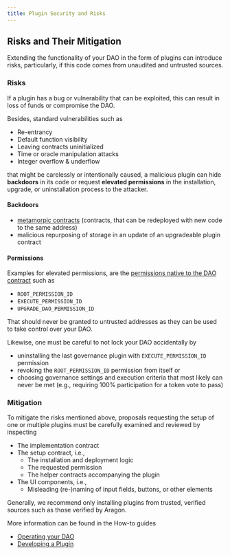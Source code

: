 ```yaml
---
title: Plugin Security and Risks
---
```


## Risks and Their Mitigation

Extending the functionality of your DAO in the form of plugins can introduce risks, particularly, if this code comes from unaudited and untrusted sources.

### Risks

If a plugin has a bug or vulnerability that can be exploited, this can result in loss of funds or compromise the DAO.

Besides, standard vulnerabilities such as

- Re-entrancy
- Default function visibility
- Leaving contracts uninitialized
- Time or oracle manipulation attacks
- Integer overflow & underflow

that might be carelessly or intentionally caused, a malicious plugin can hide **backdoors** in its code or request **elevated permissions** in the installation, upgrade, or uninstallation process to the attacker.

#### Backdoors

- [metamorpic contracts](https://a16zcrypto.com/metamorphic-smart-contract-detector-tool/) (contracts, that can be redeployed with new code to the same address)
- malicious repurposing of storage in an update of an upgradeable plugin contract

<!-- Add statement that Aragon will provide / collaborate with 3rd parties to create tools to check for this-->

#### Permissions

Examples for elevated permissions, are the [permissions native to the DAO contract](../../../01-core/02-permissions/index.md/#permissions-native-to-the-dao-contract) such as

- `ROOT_PERMISSION_ID`
- `EXECUTE_PERMISSION_ID`
- `UPGRADE_DAO_PERMISSION_ID`

That should never be granted to untrusted addresses as they can be used to take control over your DAO.

Likewise, one must be careful to not lock your DAO accidentally by

- uninstalling the last governance plugin with `EXECUTE_PERMISSION_ID` permission
- revoking the `ROOT_PERMISSION_ID` permission from itself or
- choosing governance settings and execution criteria that most likely can never be met (e.g., requiring 100% participation for a token vote to pass)

### Mitigation

To mitigate the risks mentioned above, proposals requesting the setup of one or multiple plugins must be carefully examined and reviewed by inspecting

- The implementation contract
- The setup contract, i.e.,
  - The installation and deployment logic
  - The requested permission
  - The helper contracts accompanying the plugin
- The UI components, i.e.,
  - Misleading (re-)naming of input fields, buttons, or other elements

Generally, we recommend only installing plugins from trusted, verified sources such as those verified by Aragon.

More information can be found in the How-to guides

- [Operating your DAO](../../../../02-how-to-guides/01-dao/index.md)
- [Developing a Plugin](../../../../02-how-to-guides/02-plugin-development/index.md)
